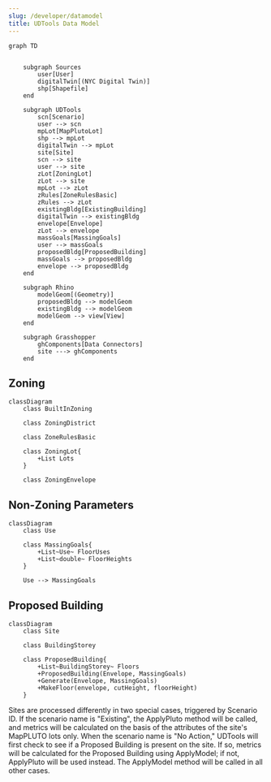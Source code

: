 ```yaml
---
slug: /developer/datamodel
title: UDTools Data Model
---
```


```mermaid
graph TD


    subgraph Sources
        user[User]
        digitalTwin[(NYC Digital Twin)]
        shp[Shapefile]
    end

    subgraph UDTools
        scn[Scenario]
        user --> scn
        mpLot[MapPlutoLot]
        shp --> mpLot
        digitalTwin --> mpLot
        site[Site]
        scn --> site
        user --> site
        zLot[ZoningLot]
        zLot --> site
        mpLot --> zLot
        zRules[ZoneRulesBasic]
        zRules --> zLot
        existingBldg[ExistingBuilding]
        digitalTwin --> existingBldg
        envelope[Envelope]
        zLot --> envelope
        massGoals[MassingGoals]
        user --> massGoals
        proposedBldg[ProposedBuilding]
        massGoals --> proposedBldg
        envelope --> proposedBldg
    end

    subgraph Rhino
        modelGeom[(Geometry)]
        proposedBldg --> modelGeom
        existingBldg --> modelGeom
        modelGeom --> view[View]
    end

    subgraph Grasshopper
        ghComponents[Data Connectors]
        site ---> ghComponents
    end
```

## Zoning

```mermaid
classDiagram
    class BuiltInZoning

    class ZoningDistrict

    class ZoneRulesBasic

    class ZoningLot{
        +List Lots
    }

    class ZoningEnvelope
```

## Non-Zoning Parameters

```mermaid
classDiagram
    class Use
    
    class MassingGoals{
        +List~Use~ FloorUses
        +List~double~ FloorHeights
    }

    Use --> MassingGoals
```

## Proposed Building

```mermaid
classDiagram
    class Site

    class BuildingStorey

    class ProposedBuilding{
        +List~BuildingStorey~ Floors
        +ProposedBuilding(Envelope, MassingGoals)
        +Generate(Envelope, MassingGoals)
        +MakeFloor(envelope, cutHeight, floorHeight)
    }
```

Sites are processed differently in two special cases, triggered by Scenario ID. If the scenario name is "Existing", the ApplyPluto method will be called, and metrics will be calculated on the basis of the attributes of the site's MapPLUTO lots only. When the scenario name is "No Action," UDTools will first check to see if a Proposed Building is present on the site. If so, metrics will be calculated for the Proposed Building using ApplyModel; if not, ApplyPluto will be used instead. The ApplyModel method will be called in all other cases.
